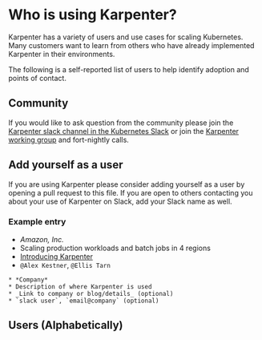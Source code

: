 # Who is using Karpenter?
Karpenter has a variety of users and use cases for scaling Kubernetes.
Many customers want to learn from others who have already implemented Karpenter in their environments.

The following is a self-reported list of users to help identify adoption and points of contact.

## Community
If you would like to ask question from the community please join the [Karpenter slack channel in the Kubernetes Slack](https://kubernetes.slack.com/archives/C02SFFZSA2K) or join the [Karpenter working group](WORKING_GROUP.md) and fort-nightly calls.

## Add yourself as a user
If you are using Karpenter please consider adding yourself as a user by opening a pull request to this file.
If you are open to others contacting you about your use of Karpenter on Slack, add your Slack name as well.

### Example entry

* *Amazon, Inc.*
* Scaling production workloads and batch jobs in 4 regions
* [Introducing Karpenter](https://aws.amazon.com/blogs/aws/introducing-karpenter-an-open-source-high-performance-kubernetes-cluster-autoscaler/)
* `@Alex Kestner`, `@Ellis Tarn`

```
* *Company*
* Description of where Karpenter is used
* _Link to company or blog/details_ (optional)
* `slack user`, `email@company` (optional)
```

## Users (Alphabetically)
